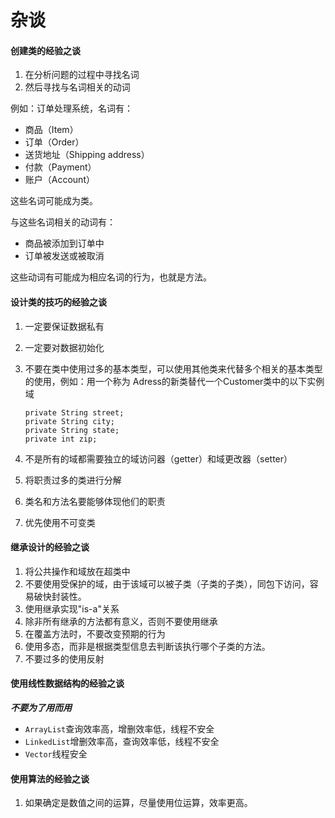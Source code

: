 # 杂谈

#### 创建类的经验之谈

1. 在分析问题的过程中寻找名词
2. 然后寻找与名词相关的动词

例如：订单处理系统，名词有：

- 商品（Item）
- 订单（Order）
- 送货地址（Shipping address）
- 付款（Payment）
- 账户（Account）

这些名词可能成为类。

与这些名词相关的动词有：

- 商品被添加到订单中
- 订单被发送或被取消

这些动词有可能成为相应名词的行为，也就是方法。

#### 设计类的技巧的经验之谈

1. 一定要保证数据私有

2. 一定要对数据初始化

3. 不要在类中使用过多的基本类型，可以使用其他类来代替多个相关的基本类型的使用，例如：用一个称为 Adress的新类替代一个Customer类中的以下实例域

   ```
   private String street;
   private String city;
   private String state;
   private int zip;
   ```

4. 不是所有的域都需要独立的域访问器（getter）和域更改器（setter）

5. 将职责过多的类进行分解

6. 类名和方法名要能够体现他们的职责

7. 优先使用不可变类

#### 继承设计的经验之谈

1. 将公共操作和域放在超类中
2. 不要使用受保护的域，由于该域可以被子类（子类的子类），同包下访问，容易破快封装性。
3. 使用继承实现"is-a"关系
4. 除非所有继承的方法都有意义，否则不要使用继承
5. 在覆盖方法时，不要改变预期的行为
6. 使用多态，而非是根据类型信息去判断该执行哪个子类的方法。
7. 不要过多的使用反射

#### 使用线性数据结构的经验之谈

***不要为了用而用*** 

- `ArrayList`查询效率高，增删效率低，线程不安全
- `LinkedList`增删效率高，查询效率低，线程不安全
- `Vector`线程安全

#### 使用算法的经验之谈

1. 如果确定是数值之间的运算，尽量使用位运算，效率更高。